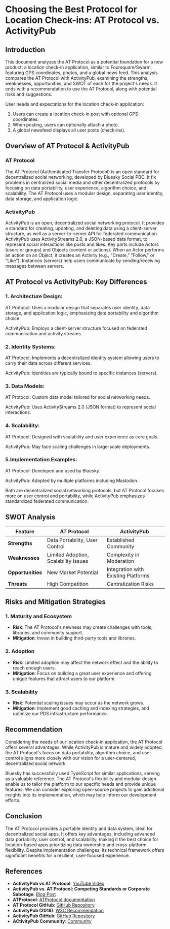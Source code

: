# Choosing the Best Protocol for Location Check-ins: AT Protocol vs. ActivityPub

## Introduction

This document analyzes the AT Protocol as a potential foundation for a new product: a location check-in application, similar to Foursquare/Swarm, featuring GPS coordinates, photos, and a global news feed. This analysis compares the AT Protocol with ActivityPub, examining the strengths, weaknesses, opportunities, and SWOT of each for the project's needs. It ends with a recommendation to use the AT Protocol, along with potential risks and suggestions.

User needs and expectations for the location check-in application:

1. Users can create a location check-in post with optional GPS coordinates.
2. When posting, users can optionally attach a photo.
3. A global newsfeed displays all user posts (check-ins).

## Overview of AT Protocol & ActivityPub

### AT Protocol

The AT Protocol (Authenticated Transfer Protocol) is an open standard for decentralized social networking, developed by Bluesky Social PBC. It fix problems in centralized social media and other decentralized protocols by focusing on data portability, user experience, algorithm choice, and scalability. The AT Protocol uses a modular design, separating user identity, data storage, and application logic.

### ActivityPub

ActivityPub is an open, decentralized social networking protocol. It provides a standard for creating, updating, and deleting data using a client-server structure, as well as a server-to-server API for federated communication. ActivityPub uses ActivityStreams 2.0, a JSON-based data format, to represent social interactions like posts and likes. Key parts include Actors (users or groups) and Objects (content or actions). When an Actor performs an action on an Object, it creates an Activity (e.g., "Create," "Follow," or "Like"). Instances (servers) help users communicate by sending/receiving messages between servers.

## AT Protocol vs ActivityPub: Key Differences

### 1. Architecture Design:

AT Protocol: Uses a modular design that separates user identity, data storage, and application logic, emphasizing data portability and algorithm choice.

ActivityPub: Employs a client-server structure focused on federated communication and activity streams.

### 2. Identity Systems:

AT Protocol: Implements a decentralized identity system allowing users to carry their data across different services.

ActivityPub: Identities are typically bound to specific instances (servers).

### 3. Data Models:

AT Protocol: Custom data model tailored for social networking needs.

ActivityPub: Uses ActivityStreams 2.0 (JSON format) to represent social interactions.

### 4. Scalability:

AT Protocol: Designed with scalability and user experience as core goals.

ActivityPub: May face scaling challenges in large-scale deployments.

### 5.Implementation Examples:

AT Protocol: Developed and used by Bluesky.

ActivityPub: Adopted by multiple platforms including Mastodon.

Both are decentralized social networking protocols, but AT Protocol focuses more on user control and portability, while ActivityPub emphasizes standardized federated communication.

## SWOT Analysis

| Feature           | AT Protocol                          | ActivityPub                         |
| ----------------- | ------------------------------------ | ----------------------------------- |
| **Strengths**     | Data Portability, User Control       | Established Community               |
| **Weaknesses**    | Limited Adoption, Scalability Issues | Complexity in Moderation            |
| **Opportunities** | New Market Potential                 | Integration with Existing Platforms |
| **Threats**       | High Competition                     | Centralization Risks                |

## Risks and Mitigation Strategies

### 1. Maturity and Ecosystem

- **Risk**: The AT Protocol's newness may create challenges with tools, libraries, and community support.
- **Mitigation**: Invest in building third-party tools and libraries.

### 2. Adoption

- **Risk**: Limited adoption may affect the network effect and the ability to reach enough users.
- **Mitigation**: Focus on building a great user experience and offering unique features that attract users to our platform.

### 3. Scalability

- **Risk**: Potential scaling issues may occur as the network grows.
- **Mitigation**: Implement good caching and indexing strategies, and optimize our PDS infrastructure performance.

## Recommendation

Considering the needs of our location check-in application, the AT Protocol offers several advantages. While ActivityPub is mature and widely adopted, the AT Protocol's focus on data portability, algorithm choice, and user control aligns more closely with our vision for a user-centered, decentralized social network.

Bluesky has successfully used TypeScript for similar applications, serving as a valuable reference. The AT Protocol's flexibility and modular design enable us to tailor the platform to our specific needs and provide unique features. We can consider exploring open-source projects to gain additional insights into its implementation, which may help inform our development efforts.

## Conclusion

The AT Protocol provides a portable identity and data system, ideal for decentralized social apps. It offers key advantages, including advanced data portability, user control, and scalability, making it the best choice for location-based apps prioritizing data ownership and cross-platform flexibility. Despite implementation challenges, its technical framework offers significant benefits for a resilient, user-focused experience.

## References

- **ActivityPub vs AT Protocol**: [YouTube Video](https://www.youtube.com/watch?v=wJBCpzM1VfM&t=4s)
- **ActivityPub vs. AT Protocol: Competing Standards or Corporate Sabotage**: [Blog Post](https://pentirin.neocities.org/blog/competingstandardsorcorporatesabatoge?ref=guptadeepak.com)
- **ATProtocol**: [ATProtocol documentation](https://atproto.com)
- **AT Protocol GitHub**: [GitHub Repository](https://github.com/bluesky-social/atproto)
- **ActivityPub (2018)**: [W3C Recommendation](https://www.w3.org/TR/activitypub/)
- **ActivityPub GitHub**: [GitHub Repository](https://github.com/w3c/activitypub)
- **ACtivityPub Community**: [Community](https://socialhub.activitypub.rocks)
